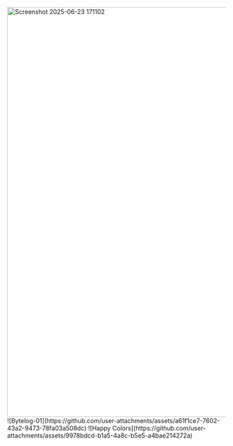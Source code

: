 <img width="944" alt="Screenshot 2025-06-23 171102" src="https://github.com/user-attachments/assets/f7d600c2-4ef4-4b51-8085-d02b7b334f0c" />
![Bytelog-01](https://github.com/user-attachments/assets/a61f1ce7-7602-43a2-9473-78fa03a508dc)
![Happy Colors](https://github.com/user-attachments/assets/9978bdcd-b1a5-4a8c-b5e5-a4bae214272a)


















